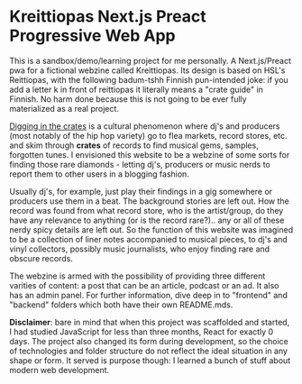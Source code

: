 # Kreittiopas Next.js Preact Progressive Web App

This is a sandbox/demo/learning project for me personally. A Next.js/Preact pwa for a fictional webzine called Kreittiopas. Its design is based on HSL's Reittiopas, with the following badum-tshh Finnish pun-intended joke: if you add a letter k in front of reittiopas it literally means a "crate guide" in Finnish. No harm done because this is not going to be ever fully materialized as a real project.

[Digging in the crates](https://www.urbandictionary.com/define.php?term=Diggin%27%20in%20the%20Crates) is a cultural phenomenon where dj's and producers (most notably of the hip hop variety) go to flea markets, record stores, etc. and skim through **crates** of records to find musical gems, samples, forgotten tunes. I envisioned this website to be a webzine of some sorts for finding those rare diamonds - letting dj's, producers or music nerds to report them to other users in a blogging fashion.

Usually dj's, for example, just play their findings in a gig somewhere or producers use them in a beat. The background stories are left out. How the record was found from what record store, who is the artist/group, do they have any relevance to anything (or is the record rare?).. any or all of these nerdy spicy details are left out. So the function of this website was imagined to be a collection of liner notes accompanied to musical pieces, to dj's and vinyl collectors, possibly music journalists, who enjoy finding rare and obscure records.

The webzine is armed with the possibility of providing three different varities of content: a post that can be an article, podcast or an ad. It also has an admin panel. For further information, dive deep in to "frontend" and "backend" folders which both have their own README.mds.

**Disclaimer**: bare in mind that when this project was scaffolded and started, I had studied JavaScript for less than three months, React for exactly 0 days. The project also changed its form during development, so the choice of technologies and folder structure do not reflect the ideal situation in any shape or form. It served is purpose though: I learned a bunch of stuff about modern web development.
